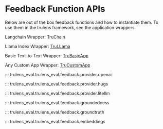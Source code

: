 # Feedback Function APIs
Below are out of the box feedback functions and how to instantiate them. To use them in the trulens framework, see the application wrappers.

Langchain Wrapper: [TruChain](https://www.trulens.org/trulens_eval/api/truchain/)

Llama Index Wrapper: [TruLLama](https://www.trulens.org/trulens_eval/api/trullama/)

Basic Text-to-Text Wrapper: [TruBasicApp](https://www.trulens.org/trulens_eval/api/trubasicapp/)

Any Custom App Wrapper: [TruCustomApp](https://www.trulens.org/trulens_eval/api/trucustom/)


::: trulens_eval.trulens_eval.feedback.provider.openai

::: trulens_eval.trulens_eval.feedback.provider.hugs

::: trulens_eval.trulens_eval.feedback.provider.litellm

::: trulens_eval.trulens_eval.feedback.groundedness

::: trulens_eval.trulens_eval.feedback.groundtruth

::: trulens_eval.trulens_eval.feedback.embeddings
